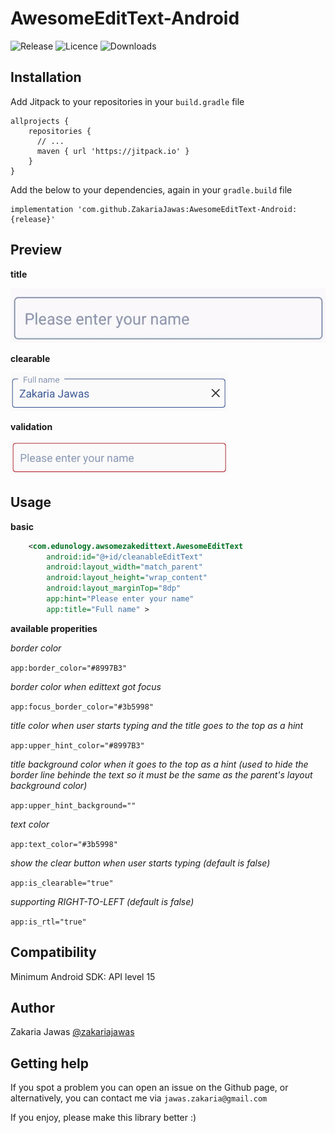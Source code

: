 # AwesomeEditText-Android

![Release](https://img.shields.io/github/release/zakariajawas/AwesomeEditText-Android.svg) ![Licence](https://img.shields.io/github/license/zakariajawas/AwesomeEditText-Android.svg) ![Downloads](https://img.shields.io/github/downloads/zakariajawas/AwesomeEditText-Android/total.svg)

## Installation
Add Jitpack to your repositories in your `build.gradle` file

```
allprojects {
    repositories {
      // ...
      maven { url 'https://jitpack.io' }
    }
}
```

Add the below to your dependencies, again in your `gradle.build` file

```
implementation 'com.github.ZakariaJawas:AwesomeEditText-Android:{release}'
```

## Preview

**title**

![title](https://github.com/ZakariaJawas/AwesomeEditText-Android/blob/master/images/EditTextHint.gif)


**clearable**

![clearable](https://github.com/ZakariaJawas/AwesomeEditText-Android/blob/master/images/clearable.png)


**validation**

![validation](https://github.com/ZakariaJawas/AwesomeEditText-Android/blob/master/images/validation.png)



## Usage

**basic**

```xml
    <com.edunology.awsomezakedittext.AwesomeEditText
        android:id="@+id/cleanableEditText"
        android:layout_width="match_parent"
        android:layout_height="wrap_content"
        android:layout_marginTop="8dp"
        app:hint="Please enter your name"
        app:title="Full name" >      
```
**available properities**

_border color_

`app:border_color="#8997B3"`

_border color when edittext got focus_

`app:focus_border_color="#3b5998"`

_title color when user starts typing and the title goes to the top as a hint_

`app:upper_hint_color="#8997B3"`

_title background color when it goes to the top as a hint (used to hide the border line behinde the text so it must be the same as the parent's layout background color)_

`app:upper_hint_background=""`

_text color_

`app:text_color="#3b5998"`

_show the clear button when user starts typing (default is false)_

`app:is_clearable="true"`

_supporting RIGHT-TO-LEFT (default is false)_

`app:is_rtl="true"`


## Compatibility
Minimum Android SDK: API level 15

## Author
Zakaria Jawas [@zakariajawas](https://twitter.com/zakariajawas)

## Getting help
If you spot a problem you can open an issue on the Github page, or alternatively, you can contact me via `jawas.zakaria@gmail.com`

If you enjoy, please make this library better :)

